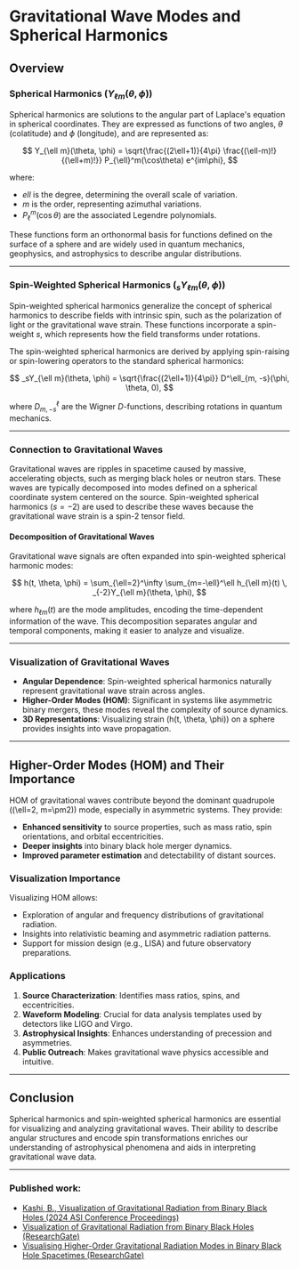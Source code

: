 # Gravitational Wave Modes and Spherical Harmonics

## Overview

### Spherical Harmonics ($Y_{\ell m}(\theta, \phi)$)
Spherical harmonics are solutions to the angular part of Laplace's equation in spherical coordinates. They are expressed as functions of two angles, $\theta$ (colatitude) and $\phi$ (longitude), and are represented as:

$$
Y_{\ell m}(\theta, \phi) = \sqrt{\frac{(2\ell+1)}{4\pi} \frac{(\ell-m)!}{(\ell+m)!}} P_{\ell}^m(\cos\theta) e^{im\phi},
$$

where:
- $ell$ is the degree, determining the overall scale of variation.
- $m$ is the order, representing azimuthal variations.
- $P_{\ell}^m(\cos\theta)$ are the associated Legendre polynomials.

These functions form an orthonormal basis for functions defined on the surface of a sphere and are widely used in quantum mechanics, geophysics, and astrophysics to describe angular distributions.

---

### Spin-Weighted Spherical Harmonics ($_sY_{\ell m}(\theta, \phi)$)
Spin-weighted spherical harmonics generalize the concept of spherical harmonics to describe fields with intrinsic spin, such as the polarization of light or the gravitational wave strain. These functions incorporate a spin-weight $s$, which represents how the field transforms under rotations.

The spin-weighted spherical harmonics are derived by applying spin-raising or spin-lowering operators to the standard spherical harmonics:

$$
_sY_{\ell m}(\theta, \phi) = \sqrt{\frac{(2\ell+1)}{4\pi}} D^\ell_{m, -s}(\phi, \theta, 0),
$$

where $D^\ell_{m, -s}$ are the Wigner $D$-functions, describing rotations in quantum mechanics.

---

### Connection to Gravitational Waves
Gravitational waves are ripples in spacetime caused by massive, accelerating objects, such as merging black holes or neutron stars. These waves are typically decomposed into modes defined on a spherical coordinate system centered on the source. Spin-weighted spherical harmonics ($s = -2$) are used to describe these waves because the gravitational wave strain is a spin-2 tensor field.

#### Decomposition of Gravitational Waves
Gravitational wave signals are often expanded into spin-weighted spherical harmonic modes:

$$
h(t, \theta, \phi) = \sum_{\ell=2}^\infty \sum_{m=-\ell}^\ell h_{\ell m}(t) \, _{-2}Y_{\ell m}(\theta, \phi),
$$

where $h_{\ell m}(t)$ are the mode amplitudes, encoding the time-dependent information of the wave. This decomposition separates angular and temporal components, making it easier to analyze and visualize.

---

### Visualization of Gravitational Waves
- **Angular Dependence**: Spin-weighted spherical harmonics naturally represent gravitational wave strain across angles.
- **Higher-Order Modes (HOM)**: Significant in systems like asymmetric binary mergers, these modes reveal the complexity of source dynamics.
- **3D Representations**: Visualizing strain \(h(t, \theta, \phi)\) on a sphere provides insights into wave propagation.

---

## Higher-Order Modes (HOM) and Their Importance

HOM of gravitational waves contribute beyond the dominant quadrupole (\(\ell=2, m=\pm2\)) mode, especially in asymmetric systems. They provide:
- **Enhanced sensitivity** to source properties, such as mass ratio, spin orientations, and orbital eccentricities.
- **Deeper insights** into binary black hole merger dynamics.
- **Improved parameter estimation** and detectability of distant sources.

### Visualization Importance
Visualizing HOM allows:
- Exploration of angular and frequency distributions of gravitational radiation.
- Insights into relativistic beaming and asymmetric radiation patterns.
- Support for mission design (e.g., LISA) and future observatory preparations.

### Applications
1. **Source Characterization**: Identifies mass ratios, spins, and eccentricities.
2. **Waveform Modeling**: Crucial for data analysis templates used by detectors like LIGO and Virgo.
3. **Astrophysical Insights**: Enhances understanding of precession and asymmetries.
4. **Public Outreach**: Makes gravitational wave physics accessible and intuitive.

---

## Conclusion
Spherical harmonics and spin-weighted spherical harmonics are essential for visualizing and analyzing gravitational waves. Their ability to describe angular structures and encode spin transformations enriches our understanding of astrophysical phenomena and aids in interpreting gravitational wave data.

---

### Published work:
- [Kashi, B., Visualization of Gravitational Radiation from Binary Black Holes (2024 ASI Conference Proceedings)](https://ui.adsabs.harvard.edu/abs/2024asi..confP.154K/abstract)
- [Visualization of Gravitational Radiation from Binary Black Holes (ResearchGate)](https://www.researchgate.net/publication/376198772_Visualization_of_Gravitational_Radiation_from_Binary_Black_Holes)
- [Visualising Higher-Order Gravitational Radiation Modes in Binary Black Hole Spacetimes (ResearchGate)](https://www.researchgate.net/publication/378241608_Visualising_Higher_Order_Gravitational_Radiation_Modes_in_Binary_Black_Hole_Spacetimes)

